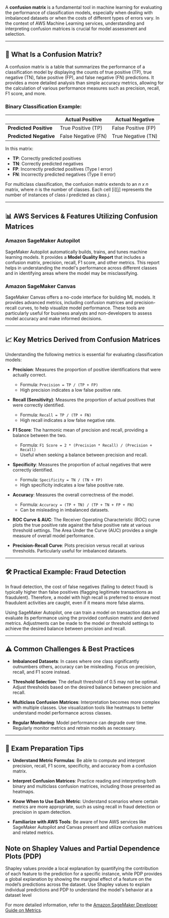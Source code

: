 A **confusion matrix** is a fundamental tool in machine learning for evaluating the performance of classification models, especially when dealing with imbalanced datasets or when the costs of different types of errors vary. In the context of AWS Machine Learning services, understanding and interpreting confusion matrices is crucial for model assessment and selection.

---

## 🧠 What Is a Confusion Matrix?

A confusion matrix is a table that summarizes the performance of a classification model by displaying the counts of true positive (TP), true negative (TN), false positive (FP), and false negative (FN) predictions. It provides a more detailed analysis than simple accuracy metrics, allowing for the calculation of various performance measures such as precision, recall, F1 score, and more.

### Binary Classification Example:

|                        | **Actual Positive** | **Actual Negative** |
| ---------------------- | ------------------- | ------------------- |
| **Predicted Positive** | True Positive (TP)  | False Positive (FP) |
| **Predicted Negative** | False Negative (FN) | True Negative (TN)  |

In this matrix:

- **TP**: Correctly predicted positives
- **TN**: Correctly predicted negatives
- **FP**: Incorrectly predicted positives (Type I error)
- **FN**: Incorrectly predicted negatives (Type II error)

For multiclass classification, the confusion matrix extends to an _n x n_ matrix, where _n_ is the number of classes. Each cell [i][j] represents the number of instances of class _i_ predicted as class _j_.

---

## 📊 AWS Services & Features Utilizing Confusion Matrices

### Amazon SageMaker Autopilot

SageMaker Autopilot automatically builds, trains, and tunes machine learning models. It provides a **Model Quality Report** that includes a confusion matrix, precision, recall, F1 score, and other metrics. This report helps in understanding the model's performance across different classes and in identifying areas where the model may be misclassifying.

### Amazon SageMaker Canvas

SageMaker Canvas offers a no-code interface for building ML models. It provides advanced metrics, including confusion matrices and precision-recall curves, to help visualize model performance. These tools are particularly useful for business analysts and non-developers to assess model accuracy and make informed decisions.

---

## 📈 Key Metrics Derived from Confusion Matrices

Understanding the following metrics is essential for evaluating classification models:

- **Precision**: Measures the proportion of positive identifications that were actually correct.

  - Formula: `Precision = TP / (TP + FP)`
  - High precision indicates a low false positive rate.

- **Recall (Sensitivity)**: Measures the proportion of actual positives that were correctly identified.

  - Formula: `Recall = TP / (TP + FN)`
  - High recall indicates a low false negative rate.

- **F1 Score**: The harmonic mean of precision and recall, providing a balance between the two.

  - Formula: `F1 Score = 2 * (Precision * Recall) / (Precision + Recall)`
  - Useful when seeking a balance between precision and recall.

- **Specificity**: Measures the proportion of actual negatives that were correctly identified.

  - Formula: `Specificity = TN / (TN + FP)`
  - High specificity indicates a low false positive rate.

- **Accuracy**: Measures the overall correctness of the model.

  - Formula: `Accuracy = (TP + TN) / (TP + TN + FP + FN)`
  - Can be misleading in imbalanced datasets.

- **ROC Curve & AUC**: The Receiver Operating Characteristic (ROC) curve plots the true positive rate against the false positive rate at various threshold settings. The Area Under the Curve (AUC) provides a single measure of overall model performance.

- **Precision-Recall Curve**: Plots precision versus recall at various thresholds. Particularly useful for imbalanced datasets.

---

## 🛠️ Practical Example: Fraud Detection

In fraud detection, the cost of false negatives (failing to detect fraud) is typically higher than false positives (flagging legitimate transactions as fraudulent). Therefore, a model with high recall is preferred to ensure most fraudulent activities are caught, even if it means more false alarms.

Using SageMaker Autopilot, one can train a model on transaction data and evaluate its performance using the provided confusion matrix and derived metrics. Adjustments can be made to the model or threshold settings to achieve the desired balance between precision and recall.

---

## ⚠️ Common Challenges & Best Practices

- **Imbalanced Datasets**: In cases where one class significantly outnumbers others, accuracy can be misleading. Focus on precision, recall, and F1 score instead.

- **Threshold Selection**: The default threshold of 0.5 may not be optimal. Adjust thresholds based on the desired balance between precision and recall.

- **Multiclass Confusion Matrices**: Interpretation becomes more complex with multiple classes. Use visualization tools like heatmaps to better understand model performance across classes.

- **Regular Monitoring**: Model performance can degrade over time. Regularly monitor metrics and retrain models as necessary.

---

## 📝 Exam Preparation Tips

- **Understand Metric Formulas**: Be able to compute and interpret precision, recall, F1 score, specificity, and accuracy from a confusion matrix.

- **Interpret Confusion Matrices**: Practice reading and interpreting both binary and multiclass confusion matrices, including those presented as heatmaps.

- **Know When to Use Each Metric**: Understand scenarios where certain metrics are more appropriate, such as using recall in fraud detection or precision in spam detection.

- **Familiarize with AWS Tools**: Be aware of how AWS services like SageMaker Autopilot and Canvas present and utilize confusion matrices and related metrics.

## Note on Shapley Values and Partial Dependence Plots (PDP)

Shapley values provide a local explanation by quantifying the contribution of each feature to the prediction for a specific instance, while PDP provides a global explanation by showing the marginal effect of a feature on the model’s predictions across the dataset. Use Shapley values to explain individual predictions and PDP to understand the model's behavior at a dataset level

For more detailed information, refer to the [Amazon SageMaker Developer Guide on Metrics](https://docs.aws.amazon.com/sagemaker/latest/dg/autopilot-metrics-validation.html).
